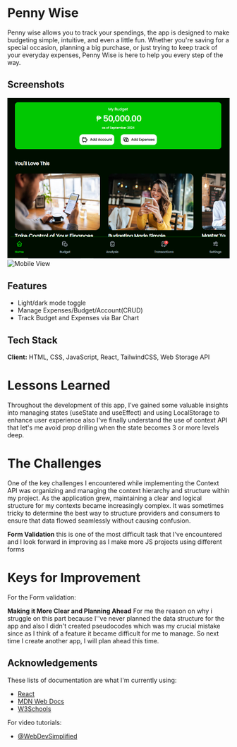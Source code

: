 # Penny Wise

Penny wise allows you to track your spendings, the app is designed to make budgeting simple, intuitive, and even a little fun. Whether you're saving for a special occasion, planning a big purchase, or just trying to keep track of your everyday expenses, Penny Wise is here to help you every step of the way.

## Screenshots

![FHD](src/screenshots/fhd.png)
![Mobile View](src/screenshots/mobile.png)

## Features

- Light/dark mode toggle
- Manage Expenses/Budget/Account(CRUD)
- Track Budget and Expenses via Bar Chart

## Tech Stack

**Client:** HTML, CSS, JavaScript, React, TailwindCSS, Web Storage API

# Lessons Learned

Throughout the development of this app, I’ve gained some valuable insights into managing states (useState and useEffect) and using LocalStorage to enhance user experience also I've finally understand the use of context API that let's me avoid prop drilling when the state becomes 3 or more levels deep.

# The Challenges

One of the key challenges I encountered while implementing the Context API was organizing and managing the context hierarchy and structure within my project. As the application grew, maintaining a clear and logical structure for my contexts became increasingly complex. It was sometimes tricky to determine the best way to structure providers and consumers to ensure that data flowed seamlessly without causing confusion.

**Form Validation** this is one of the most difficult task that I've encountered and I look forward in improving as I make more JS projects using different forms

# Keys for Improvement

For the Form validation:

**Making it More Clear and Planning Ahead** For me the reason on why i struggle on this part because I''ve never planned the data structure for the app and also I didn't created pseudocodes which was my crucial mistake since as I think of a feature it became difficult for me to manage. So next time I create another app, I will plan ahead this time.

## Acknowledgements

These lists of documentation are what I'm currently using:

- [React](https://react.dev/)
- [MDN Web Docs](https://developer.mozilla.org/)
- [W3Schools](https://www.w3schools.com/)

For video tutorials:

- [@WebDevSimplified](https://www.youtube.com/c/webdevsimplified)
